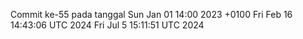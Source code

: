 Commit ke-55 pada tanggal Sun Jan 01 14:00 2023 +0100
Fri Feb 16 14:43:06 UTC 2024
Fri Jul  5 15:11:51 UTC 2024
